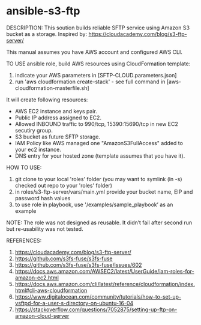 ﻿# ansible-s3-ftp

DESCRIPTION: This soution builds reliable SFTP service using Amazon S3 bucket as a storage. 
Inspired by: https://cloudacademy.com/blog/s3-ftp-server/
 
 
This manual assumes you have AWS account and configured AWS CLI.


TO USE ansible role, build AWS resources using CloudFormation template:
1. indicate your AWS parameters in [SFTP-CLOUD.parameters.json]
2. run 'aws cloudformation create-stack' - see full command in [aws-cloudformation-masterfile.sh]


It will create following resources:
* AWS EC2 instance and keys pair.
* Public IP address assigned to EC2.
* Allowed INBOUND traffic to 990/tcp, 15390:15690/tcp in new EC2 secutiry group.
* S3 bucket as future SFTP storage.
* IAM Policy like AWS managed one "AmazonS3FullAccess" added to your ec2 instance.
* DNS entry for your hosted zone (template assumes that you have it).


HOW TO USE:
1. git clone to your local 'roles' folder
(you may want to symlink (ln -s) checked out repo to your 'roles' folder)
2. in roles/s3-ftp-server/vars/main.yml provide your bucket name, EIP and password hash values
3. to use role in playbook, use '/examples/sample_playbook’ as an example

NOTE:
The role was not designed as reusable. It didn’t fail after second run but re-usability was not tested.


REFERENCES:

1. https://cloudacademy.com/blog/s3-ftp-server/ 
2. https://github.com/s3fs-fuse/s3fs-fuse 
3. https://github.com/s3fs-fuse/s3fs-fuse/issues/602 
4. https://docs.aws.amazon.com/AWSEC2/latest/UserGuide/iam-roles-for-amazon-ec2.html
5. https://docs.aws.amazon.com/cli/latest/reference/cloudformation/index.html#cli-aws-cloudformation 
6. https://www.digitalocean.com/community/tutorials/how-to-set-up-vsftpd-for-a-user-s-directory-on-ubuntu-16-04 
7. https://stackoverflow.com/questions/7052875/setting-up-ftp-on-amazon-cloud-server 
